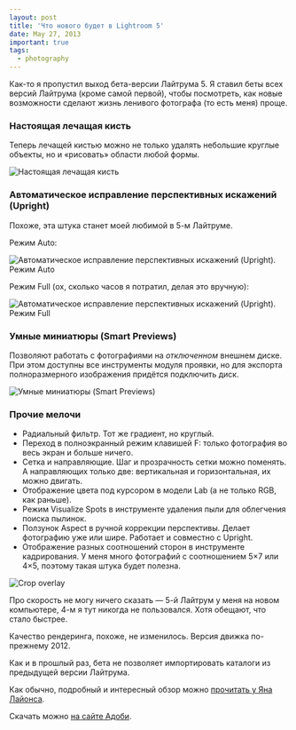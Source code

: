 ```yaml
---
layout: post
title: 'Что нового будет в Lightroom 5'
date: May 27, 2013
important: true
tags:
  - photography
---
```


Как-то я пропустил выход бета-версии Лайтрума 5. Я ставил беты всех версий Лайтрума (кроме самой первой), чтобы посмотреть, как новые возможности сделают жизнь ленивого фотографа (то есть меня) проще.

### Настоящая лечащая кисть

Теперь лечащей кистью можно не только удалять небольшие круглые объекты, но и «рисовать» области любой формы.

![Настоящая лечащая кисть](upload://healing-brush.jpg)

### Автоматическое исправление перспективных искажений (Upright)

Похоже, эта штука станет моей любимой в 5-м Лайтруме.

Режим Auto:

![Автоматическое исправление перспективных искажений (Upright). Режим Auto](upload://upright-auto.jpg)

Режим Full (ох, сколько часов я потратил, делая это вручную):

![Автоматическое исправление перспективных искажений (Upright). Режим Full](upload://upright-full.jpg)

### Умные миниатюры (Smart Previews)

Позволяют работать с фотографиями на *отключенном* внешнем диске. При этом доступны все инструменты модуля проявки, но для экспорта полноразмерного изображения придётся подключить диск.

![Умные миниатюры (Smart Previews)](upload://smart-previews.png)

### Прочие мелочи

- Радиальный фильтр. Тот же градиент, но круглый.
- Переход в полноэкранный режим клавишей F: только фотография во весь экран и больше ничего.
- Сетка и направляющие. Шаг и прозрачность сетки можно поменять. А направляющих только две: вертикальная и горизонтальная, их можно двигать.
- Отображение цвета под курсором в модели Lab (а не только RGB, как раньше).
- Режим Visualize Spots в инструменте удаления пыли для облегчения поиска пылинок.
- Ползунок Aspect в ручной коррекции перспективы. Делает фотографию уже или шире. Работает и совместно с Upright.
- Отображение разных соотношений сторон в инструменте кадрирования. У меня много фотографий с соотношением 5×7 или 4×5, поэтому такая штука будет полезна.

![Сrop overlay](upload://crop-overlay.jpg)

Про скорость не могу ничего сказать — 5-й Лайтрум у меня на новом компьютере, 4-м я тут никогда не пользовался. Хотя обещают, что стало быстрее.

Качество рендеринга, похоже, не изменилось. Версия движка по-прежнему 2012.

Как и в прошлый раз, бета не позволяет импортировать каталоги из предыдущей версии Лайтрума.

Как обычно, подробный и интересный обзор можно [прочитать у Яна Лайонса](http://www.computer-darkroom.com/lr5_beta_preview/lr5-preview-1.htm).

Скачать можно [на сайте Адоби](http://labs.adobe.com/technologies/lightroom5/).
